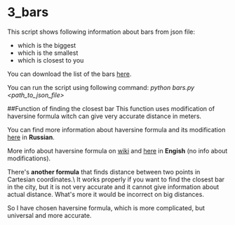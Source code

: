 # 3_bars

This script shows following information about bars from json file:
* which is the biggest
* which is the smallest
* which is closest to you

You can download the list of the bars [here](http://data.mos.ru/opendata/7710881420-bary). 

You can run the script using following command: _python bars.py \<path_to_json_file\>_

##Function of finding the closest bar 
This function uses modification of haversine formula
 witch can give very accurate distance in meters. 
 
 You can find more information about haversine formula and its modification 
 [here](http://gis-lab.info/qa/great-circles.html) in **Russian**.

More info about haversine formula on [wiki](https://en.wikipedia.org/wiki/Haversine_formula) 
and [here](https://rosettacode.org/wiki/Haversine_formula) in **Engish** (no info about modifications).

There's **another formula** that finds distance between two points in Cartesian coordinates.\\
It works properly if you want to find the closest bar in the city, but 
it is not very accurate and it cannot give information about actual distance.
What's more it would be incorrect on big distances. 

So I have chosen haversine formula, which is more complicated, but universal 
and more accurate.